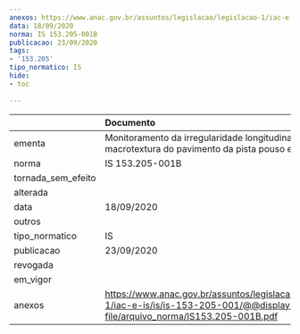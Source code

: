 ```yaml
---
anexos: https://www.anac.gov.br/assuntos/legislacao/legislacao-1/iac-e-is/is/is-153-205-001/@@display-file/arquivo_norma/IS153.205-001B.pdf
data: 18/09/2020
norma: IS 153.205-001B
publicacao: 23/09/2020
tags:
- '153.205'
tipo_normatico: IS
hide: 
- toc 
 
---
```


|                    | Documento                                                                                                                           |
|:-------------------|:------------------------------------------------------------------------------------------------------------------------------------|
| ementa             | Monitoramento da irregularidade longitudinal, atrito e macrotextura do pavimento da pista pouso e decolagem.                        |
| norma              | IS 153.205-001B                                                                                                                     |
| tornada_sem_efeito |                                                                                                                                     |
| alterada           |                                                                                                                                     |
| data               | 18/09/2020                                                                                                                          |
| outros             |                                                                                                                                     |
| tipo_normatico     | IS                                                                                                                                  |
| publicacao         | 23/09/2020                                                                                                                          |
| revogada           |                                                                                                                                     |
| em_vigor           |                                                                                                                                     |
| anexos             | https://www.anac.gov.br/assuntos/legislacao/legislacao-1/iac-e-is/is/is-153-205-001/@@display-file/arquivo_norma/IS153.205-001B.pdf |